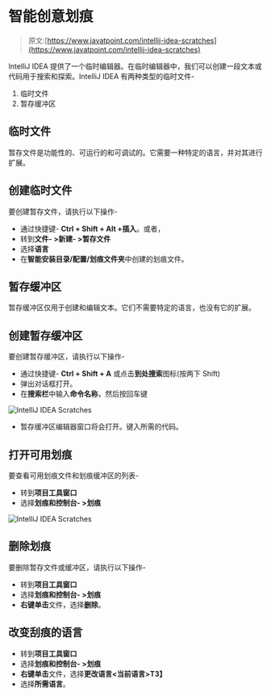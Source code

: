 # 智能创意划痕

> 原文:[https://www.javatpoint.com/intellij-idea-scratches](https://www.javatpoint.com/intellij-idea-scratches)

IntelliJ IDEA 提供了一个临时编辑器。在临时编辑器中，我们可以创建一段文本或代码用于搜索和探索。IntelliJ IDEA 有两种类型的临时文件-

1.  临时文件
2.  暂存缓冲区

## 临时文件

暂存文件是功能性的、可运行的和可调试的。它需要一种特定的语言，并对其进行扩展。

## 创建临时文件

要创建暂存文件，请执行以下操作-

*   通过快捷键- **Ctrl + Shift + Alt +插入**。或者，
*   转到**文件- >新建- >暂存文件**
*   选择**语言**
*   在**智能安装目录/配置/划痕文件夹**中创建的划痕文件。

## 暂存缓冲区

暂存缓冲区仅用于创建和编辑文本。它们不需要特定的语言，也没有它的扩展。

## 创建暂存缓冲区

要创建暂存缓冲区，请执行以下操作-

*   通过快捷键- **Ctrl + Shift + A** 或点击**到处搜索**图标(按两下 Shift)
*   弹出对话框打开。
*   在**搜索栏**中输入**命令名称**，然后按回车键

![IntelliJ IDEA Scratches](../Images/4258e9561b363ddc170e2e7d117cfae7.png)

*   暂存缓冲区编辑器窗口将会打开。键入所需的代码。

## 打开可用划痕

要查看可用划痕文件和划痕缓冲区的列表-

*   转到**项目工具窗口**
*   选择**划痕和控制台- >划痕**

![IntelliJ IDEA Scratches](../Images/2db5b3e82354e7c7b19af2ada79b69dc.png)

## 删除划痕

要删除暂存文件或缓冲区，请执行以下操作-

*   转到**项目工具窗口**
*   选择**划痕和控制台- >划痕**
*   **右键单击**文件，选择**删除**。

## 改变刮痕的语言

*   转到**项目工具窗口**
*   选择**划痕和控制台- >划痕**
*   **右键单击**文件，选择**更改语言<当前语言>T3】**
*   选择**所需语言**。